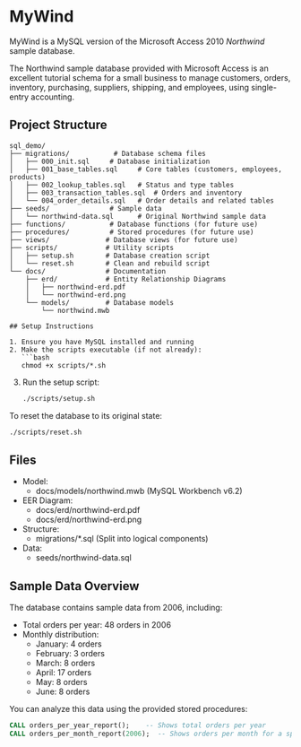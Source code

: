 # MyWind

MyWind is a MySQL version of the Microsoft Access 2010 *Northwind* sample database.

The Northwind sample database provided with Microsoft Access is an excellent tutorial schema for a small business to manage customers, orders, inventory, purchasing, suppliers, shipping, and employees, using single-entry accounting.

## Project Structure

```
sql_demo/
├── migrations/           # Database schema files
│   ├── 000_init.sql     # Database initialization
│   ├── 001_base_tables.sql     # Core tables (customers, employees, products)
│   ├── 002_lookup_tables.sql   # Status and type tables
│   ├── 003_transaction_tables.sql  # Orders and inventory
│   └── 004_order_details.sql   # Order details and related tables
├── seeds/               # Sample data
│   └── northwind-data.sql      # Original Northwind sample data
├── functions/           # Database functions (for future use)
├── procedures/          # Stored procedures (for future use)
├── views/              # Database views (for future use)
├── scripts/            # Utility scripts
│   ├── setup.sh        # Database creation script
│   └── reset.sh        # Clean and rebuild script
└── docs/               # Documentation
    ├── erd/            # Entity Relationship Diagrams
    │   ├── northwind-erd.pdf
    │   └── northwind-erd.png
    └── models/         # Database models
        └── northwind.mwb

## Setup Instructions

1. Ensure you have MySQL installed and running
2. Make the scripts executable (if not already):
   ```bash
   chmod +x scripts/*.sh
   ```
3. Run the setup script:
   ```bash
   ./scripts/setup.sh
   ```

To reset the database to its original state:
```bash
./scripts/reset.sh
```

## Files

* Model:
    * docs/models/northwind.mwb (MySQL Workbench v6.2)
* EER Diagram:
    * docs/erd/northwind-erd.pdf
    * docs/erd/northwind-erd.png
* Structure:
    * migrations/*.sql (Split into logical components)
* Data:
    * seeds/northwind-data.sql

## Sample Data Overview

The database contains sample data from 2006, including:
- Total orders per year: 48 orders in 2006
- Monthly distribution:
  - January: 4 orders
  - February: 3 orders
  - March: 8 orders
  - April: 17 orders
  - May: 8 orders
  - June: 8 orders

You can analyze this data using the provided stored procedures:
```sql
CALL orders_per_year_report();    -- Shows total orders per year
CALL orders_per_month_report(2006);  -- Shows orders per month for a specific year
```
